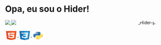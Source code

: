 <h1>Opa, eu sou o Hider!</h1>

<div align="left">
  <a href="https://github.com/N0tHider">
  <img height="216em" src="https://github-readme-stats.vercel.app/api?username=N0tHider&&count_private=true&show_icons=true&&theme=dracula&include_all_commits=true"/>
  <img align="right" alt="Hider-pic" height="290" style="border-radius:50px;" src="https://cdn.discordapp.com/attachments/960986266160230492/960989972368863323/Image.png">
  <img height="180em" src="https://github-readme-stats.vercel.app/api/top-langs/?username=N0tHider&layout=compact&langs_count=7&theme=dracula"/>
</div>

<div style="display: inline_block"><br>
  <img align="center" alt="Hider-HTML" height="30" width="40" src="https://raw.githubusercontent.com/devicons/devicon/master/icons/html5/html5-original.svg">
  <img align="center" alt="Hider-CSS" height="30" width="40" src="https://raw.githubusercontent.com/devicons/devicon/master/icons/css3/css3-original.svg">
  <img align="center" alt="Hider-Python" height="30" width="40" src="https://raw.githubusercontent.com/devicons/devicon/master/icons/python/python-original.svg">
</div>

<!--
**N0tHider/N0tHider** is a ✨ _special_ ✨ repository because its `README.md` (this file) appears on your GitHub profile.

Here are some ideas to get you started:

- 🔭 I’m currently working on ...
- 🌱 I’m currently learning ...
- 👯 I’m looking to collaborate on ...
- 🤔 I’m looking for help with ...
- 💬 Ask me about ...
- 📫 How to reach me: ...
- 😄 Pronouns: ...
- ⚡ Fun fact: ...
-->
